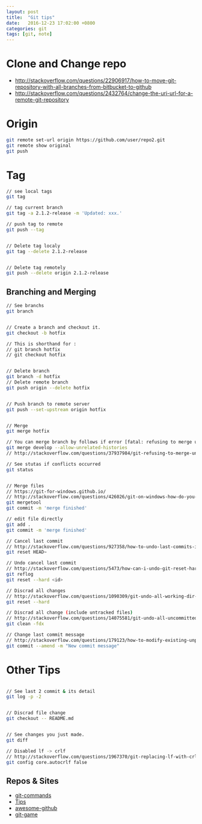 ```yaml
---
layout: post
title:  "Git tips"
date:   2016-12-23 17:02:00 +0800
categories: git
tags: [git, note]
---
```

# Clone and Change repo
* http://stackoverflow.com/questions/22906917/how-to-move-git-repository-with-all-branches-from-bitbucket-to-github
* http://stackoverflow.com/questions/2432764/change-the-uri-url-for-a-remote-git-repository


# Origin

```bash
git remote set-url origin https://github.com/user/repo2.git
git remote show original
git push
```

# Tag

```bash
// see local tags
git tag

// tag current branch
git tag -a 2.1.2-release -m 'Updated: xxx.'

// push tag to remote
git push --tag


// Delete tag localy
git tag --delete 2.1.2-release


// Delete tag remotely
git push --delete origin 2.1.2-release

```

## Branching and Merging

```bash
// See branchs
git branch


// Create a branch and checkout it.
git checkout -b hotfix

// This is shorthand for :
// git branch hotfix
// git checkout hotfix


// Delete branch
git branch -d hotfix
// Delete remote branch
git push origin --delete hotfix


// Push branch to remote server
git push --set-upstream origin hotfix


// Merge
git merge hotfix

// You can merge branch by follows if error [fatal: refusing to merge unrelated histories] occurred.
git merge develop --allow-unrelated-histories
// http://stackoverflow.com/questions/37937984/git-refusing-to-merge-unrelated-histories

// See stutas if conflicts occurred
git status


// Merge files
// https://git-for-windows.github.io/
// http://stackoverflow.com/questions/426026/git-on-windows-how-do-you-set-up-a-mergetool
git mergetool
git commit -m 'merge finished'

// edit file directly
git add .
git commit -m 'merge finished'

// Cancel last commit
// http://stackoverflow.com/questions/927358/how-to-undo-last-commits-in-git
git reset HEAD~

// Undo cancel last commit
// http://stackoverflow.com/questions/5473/how-can-i-undo-git-reset-hard-head1
git reflog
git reset --hard <id>

// Discrad all changes
// http://stackoverflow.com/questions/1090309/git-undo-all-working-dir-changes-including-new-files
git reset --hard

// Discrad all change (include untracked files)
// http://stackoverflow.com/questions/14075581/git-undo-all-uncommitted-changes
git clean -fdx

// Change last commit message
// http://stackoverflow.com/questions/179123/how-to-modify-existing-unpushed-commits
git commit --amend -m "New commit message"

```

# Other Tips

```bash

// See last 2 commit & its detail
git log -p -2


// Discrad file change
git checkout -- README.md


// See changes you just made.
git diff

// Disabled lf -> crlf
// http://stackoverflow.com/questions/1967370/git-replacing-lf-with-crlf
git config core.autocrlf false

```

## Repos & Sites
* [git-commands](https://trello.com/b/qvYlSdKT/git-commands)
* [Tips](https://github.com/git-tips/tips)
* [awesome-github](https://github.com/AntBranch/awesome-github)
* [git-game](https://github.com/git-game/git-game)
